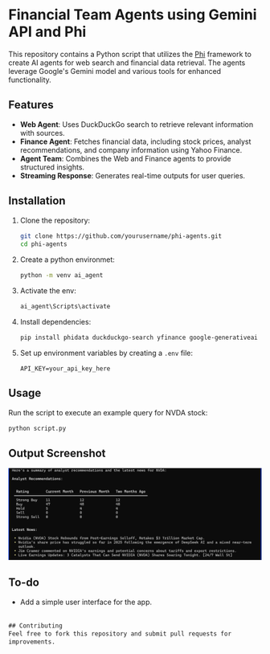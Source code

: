 # Financial Team Agents using Gemini API and Phi

This repository contains a Python script that utilizes the [Phi](https://github.com/hwchase17/phi) framework to create AI agents for web search and financial data retrieval. The agents leverage Google's Gemini model and various tools for enhanced functionality.

## Features
- **Web Agent**: Uses DuckDuckGo search to retrieve relevant information with sources.
- **Finance Agent**: Fetches financial data, including stock prices, analyst recommendations, and company information using Yahoo Finance.
- **Agent Team**: Combines the Web and Finance agents to provide structured insights.
- **Streaming Response**: Generates real-time outputs for user queries.

## Installation

1. Clone the repository:
   ```sh
   git clone https://github.com/yourusername/phi-agents.git
   cd phi-agents
   ```

3. Create a python environmet:
   ```sh
   python -m venv ai_agent
   ```
4. Activate the env:
   ```sh
   ai_agent\Scripts\activate
   ```
4. Install dependencies:
   ```sh
   pip install phidata duckduckgo-search yfinance google-generativeai dotenv
   ```

5. Set up environment variables by creating a `.env` file:
   ```
   API_KEY=your_api_key_here
   ```

## Usage

Run the script to execute an example query for NVDA stock:
```sh
python script.py
```
## Output Screenshot
![Agent Workflow](https://github.com/heemalsic/financial_agents_team/blob/main/image.png)

## To-do

- Add a simple user interface for the app.
```

## Contributing
Feel free to fork this repository and submit pull requests for improvements.



